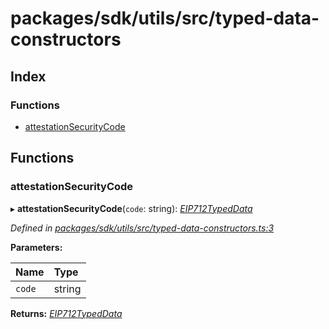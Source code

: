 # packages/sdk/utils/src/typed-data-constructors

## Index

### Functions

* [attestationSecurityCode](_packages_sdk_utils_src_typed_data_constructors_.md#attestationsecuritycode)

## Functions

### attestationSecurityCode

▸ **attestationSecurityCode**\(`code`: string\): [_EIP712TypedData_]()

_Defined in_ [_packages/sdk/utils/src/typed-data-constructors.ts:3_](https://github.com/celo-org/celo-monorepo/blob/master/packages/sdk/utils/src/typed-data-constructors.ts#L3)

**Parameters:**

| Name | Type |
| :--- | :--- |
| `code` | string |

**Returns:** [_EIP712TypedData_]()

